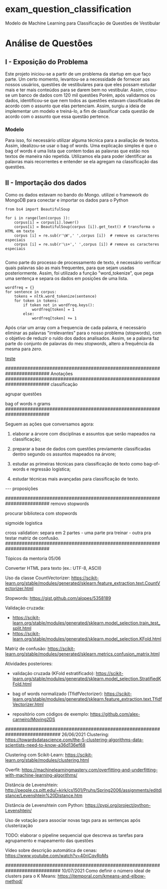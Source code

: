 # exam_question_classification

Modelo de Machine Learning para Classificação de Questões de Vestibular

# Análise de Questões

## I - Exposição do Problema

Este projeto iniciou-se a partir de um problema da startup em que faço parte. Um certo momento, levantou-se a necessidade de fornecer aos nossos usuários, questões de vestibulares para que eles possam estudar mais e ter mais conteúdos para se darem bem no vestibular.
Assim, criou-se um banco de dados com 120 mil questões
Porém, após validarmos os dados, identificou-se que nem todos as questões estavam classificadas de acordo com o assunto que elas pertenciam.
Assim, surgiu a ideia de implementar um modelo e treiná-lo, a fim de classificar cada questão de acordo com o assunto que essa questão pertence.

### Modelo
Para isso, foi necessário utilizar alguma técnica para a avaliação de textos.
Assim, idealizou-se usar o bag of words. Uma explicação simples é que o bag of words é uma lista que contem todas as palavras que estão nos textos de maneira não repetida.
Utilizamos ela para poder identificar as palavras mais recorrentes e entender se ela agregam na classificação das questões.

## II - Importação dos dados

Como os dados estavam no bando do Mongo. utilizei o framework do MongoDB para conectar e importar os dados para o Python

```
from bs4 import BeautifulSoup

for i in range(len(corpus )):
    corpus[i] = corpus[i].lower()
    corpus[i] = BeautifulSoup(corpus [i]).get_text() # transforma o HTML em texto
    corpus [i] = re.sub(r'\W',' ',corpus [i])  # remove os caracteres especiais
    corpus [i] = re.sub(r'\s+',' ',corpus [i]) # remove os caracteres especiais
    
```

Como parte do processo de processamento de texto, é necessário verificar quais palavras são as mais frequentes, para que sejam usadas posteriormente.
Assim, foi utilizado a função "word_tokenize", que pega uma sentença e separa os dados em posições de uma lista.

```
wordfreq = {}
for sentence in corpus:
    tokens = nltk.word_tokenize(sentence)
    for token in tokens:
        if token not in wordfreq.keys():
            wordfreq[token] = 1
        else:
            wordfreq[token] += 1
```

Após criar um array com a frequencia de cada palavra, é necessário eliminar as palavras "irrelevantes" para o nosso problema (stopwords), com o objetivo de reduzir o ruído dos dados analisados. Assim, se a palavra faz parte do conjunto de palavras do meu _stopwords_, altero a frequência da mesma para _zero_.


<ins> teste </ins>


########################################################################
Anotações
########################################################################
classificação

agrupar questões

bag of words
n grams
########################################################################

Seguem as ações que conversamos agora:

1. elaborar a árvore com disciplinas e assuntos que serão mapeados na classificação;

2. preparar a base de dados com questões previamente classificadas dentro segundo os assuntos mapeados na árvore;

3. estudar as primeiras técnicas para classificação de texto como bag-of-words e regressão logística;

4. estudar técnicas mais avançadas para classificação de texto.

--- proposições

########################################################################
removo stopwords

procurar biblioteca com stopwords

sigmoide logistica

cross validation:
separa em 2 partes - uma parte pra treinar - outra pra testar
matriz de confusão.
########################################################################

Tópicos da mentoria 05/06

Converter HTML para texto (ex.: UTF-8, ASCII)

Uso da classe CountVectorizer: https://scikit-learn.org/stable/modules/generated/sklearn.feature_extraction.text.CountVectorizer.html

Stopwords: https://gist.github.com/alopes/5358189

Validação cruzada:

- https://scikit-learn.org/stable/modules/generated/sklearn.model_selection.train_test_split.html
- https://scikit-learn.org/stable/modules/generated/sklearn.model_selection.KFold.html

Matriz de confusão: https://scikit-learn.org/stable/modules/generated/sklearn.metrics.confusion_matrix.html

Atividades posteriores:

- validação cruzada (KFold estratificado): https://scikit-learn.org/stable/modules/generated/sklearn.model_selection.StratifiedKFold.html

- bag of words normalizado (TfidfVectorizer): https://scikit-learn.org/stable/modules/generated/sklearn.feature_extraction.text.TfidfVectorizer.html

- repositório com códigos de exemplo: https://github.com/alex-carneiro/Moving2DS

############################################################################
26/06/2021
Clustering: https://towardsdatascience.com/the-5-clustering-algorithms-data-scientists-need-to-know-a36d136ef68

Clustering com Scikit-Learn: https://scikit-learn.org/stable/modules/clustering.html

Overfit: https://machinelearningmastery.com/overfitting-and-underfitting-with-machine-learning-algorithms/

Distância de Levenshtein: http://people.cs.pitt.edu/~kirk/cs1501/Pruhs/Spring2006/assignments/editdistance/Levenshtein%20Distance.htm

Distância de Levenshtein com Python: https://pypi.org/project/python-Levenshtein/

Uso de votação para associar novas tags para as sentenças após clusterização

TODO: elaborar o pipeline sequencial que descreva as tarefas para agrupamento e mapeamento das questões

Vídeo sobre descrição automática de cenas: https://www.youtube.com/watch?v=40riCqvRoMs

############################################################################
10/07/2021
Como definir o número ideal de clusters para o K Means: https://jtemporal.com/kmeans-and-elbow-method/
